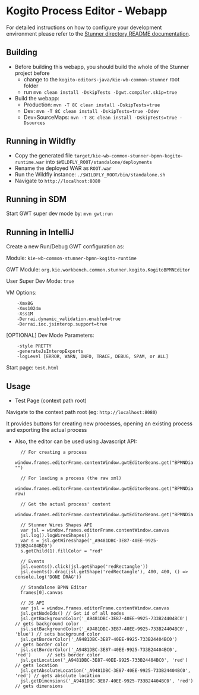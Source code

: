 # Kogito Process Editor - Webapp

For detailed instructions on how to configure your development environment please refer to
the [Stunner directory README documentation](../../../).

## Building

- Before building this webapp, you should build the whole of the Stunner project before
  - change to the `kogito-editors-java/kie-wb-common-stunner` root folder
  - run `mvn clean install -DskipTests -Dgwt.compiler.skip=true`
- Build the webapp:
  - Production: `mvn -T 8C clean install -DskipTests=true`
  - Dev: `mvn -T 8C clean install -DskipTests=true -Ddev`
  - Dev+SourceMaps: `mvn -T 8C clean install -DskipTests=true -Dsources`

## Running in Wildfly

- Copy the generated file `target/kie-wb-common-stunner-bpmn-kogito-runtime.war` into `$WILDFLY_ROOT/standalone/deployments`
- Rename the deployed WAR as `ROOT.war`
- Run the Wildfly instance: `./$WILDFLY_ROOT/bin/standalone.sh`
- Navigate to `http://localhost:8080`

## Running in SDM

Start GWT super dev mode by: `mvn gwt:run`

## Running in IntelliJ

Create a new Run/Debug GWT configuration as:

Module: `kie-wb-common-stunner-bpmn-kogito-runtime`

GWT Module: `org.kie.workbench.common.stunner.kogito.KogitoBPMNEditor`

User Super Dev Mode: `true`

VM Options:

        -Xmx8G
        -Xms1024m
        -Xss1M
        -Derrai.dynamic_validation.enabled=true
        -Derrai.ioc.jsinterop.support=true

[OPTIONAL] Dev Mode Parameters:

        -style PRETTY
        -generateJsInteropExports
        -logLevel [ERROR, WARN, INFO, TRACE, DEBUG, SPAM, or ALL]

Start page: `test.html`

## Usage

- Test Page (context path root)

Navigate to the context path root (eg: `http://localhost:8080`)

It provides buttons for creating new processes, opening an existing process and exporting the actual process

- Also, the editor can be used using Javascript API:

        // For creating a process
        window.frames.editorFrame.contentWindow.gwtEditorBeans.get("BPMNDiagramEditor").get().setContent("", "")

        // For loading a process (the raw xml)
        window.frames.editorFrame.contentWindow.gwtEditorBeans.get("BPMNDiagramEditor").get().setContent("", raw)

        // Get the actual process' content
        window.frames.editorFrame.contentWindow.gwtEditorBeans.get("BPMNDiagramEditor").get().getContent()

        // Stunner Wires Shapes API
        var jsl = window.frames.editorFrame.contentWindow.canvas
        jsl.log().logWiresShapes()
        var s = jsl.getWiresShape('_A9481DBC-3E87-40EE-9925-733B24404BC0')
        s.getChild(1).fillColor = "red"

        // Events
        jsl.events().click(jsl.getShape('redRectangle'))
        jsl.events().drag(jsl.getShape('redRectangle'), 400, 400, () => console.log('DONE DRAG'))

        // Standalone BPMN Editor
        frames[0].canvas

        // JS API
        var jsl = window.frames.editorFrame.contentWindow.canvas
        jsl.getNodeIds() // Get id of all nodes
        jsl.getBackgroundColor('_A9481DBC-3E87-40EE-9925-733B24404BC0')         // gets background color
        jsl.setBackgroundColor('_A9481DBC-3E87-40EE-9925-733B24404BC0', 'blue') // sets background color
        jsl.getBorderColor('_A9481DBC-3E87-40EE-9925-733B24404BC0')             // gets border color
        jsl.setBorderColor('_A9481DBC-3E87-40EE-9925-733B24404BC0', 'red')      // sets border color
        jsl.getLocation('_A9481DBC-3E87-40EE-9925-733B24404BC0', 'red')         // gets location
        jsl.getAbsoluteLocation('_A9481DBC-3E87-40EE-9925-733B24404BC0', 'red') // gets absolute location
        jsl.getDimensions('_A9481DBC-3E87-40EE-9925-733B24404BC0', 'red')       // gets dimensions





